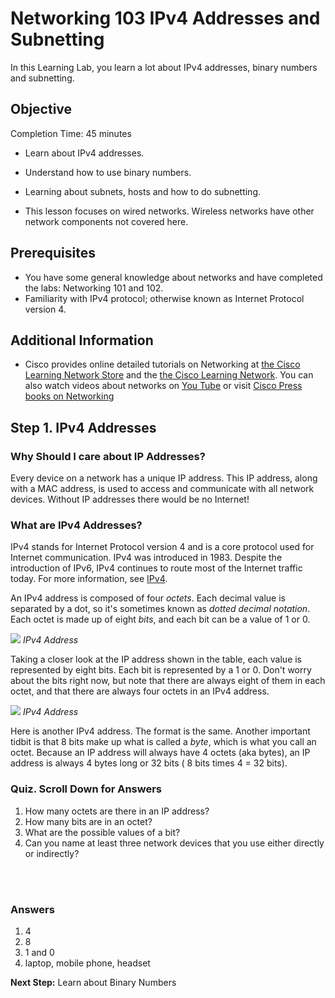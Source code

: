 
# Networking 103 IPv4 Addresses and Subnetting #

In this Learning Lab, you learn a lot about IPv4 addresses, binary numbers and subnetting.


## Objective ##

Completion Time: 45 minutes

* Learn about IPv4 addresses.
* Understand how to use binary numbers.
* Learning about subnets, hosts and how to do subnetting.

* This lesson focuses on wired networks. Wireless networks have other network components not covered here.

## Prerequisites

* You have some general knowledge about networks and have completed the labs: Networking 101 and 102.
* Familiarity with IPv4 protocol; otherwise known as Internet Protocol version 4.

## Additional Information

* Cisco provides online detailed tutorials on Networking at <a href="https://learningnetworkstore.cisco.com/">the Cisco Learning Network Store</a> and the <a href="https://learningnetwork.cisco.com/welcome"> the Cisco Learning Network</a>. You can also watch videos about networks on <a href="https://www.youtube.com/watch?v=Tln2dwj4WyA&list=PLOs8frNRg7sCWxsuAd2zujEQ-Kwy1Bm04">You Tube</a> or visit <a href="http://www.ciscopress.com/">Cisco Press books on Networking</a>


## Step 1. IPv4 Addresses

### Why Should I care about IP Addresses?
Every device on a network has a unique IP address. This IP address, along with a MAC address, is used to access and communicate with all network devices. Without IP addresses there would be no Internet!


### What are IPv4 Addresses?
IPv4 stands for Internet Protocol version 4 and is a core protocol used for Internet communication. IPv4 was introduced in 1983. Despite the introduction of IPv6, IPv4 continues to route most of the Internet traffic today. For more information, see <a href="https://en.wikipedia.org/wiki/IPv4">IPv4</a>.

An IPv4 address is composed of four *octets*. Each decimal value is separated by a dot, so it's sometimes known as *dotted decimal notation*. Each octet is made up of eight *bits*, and each bit can be a value of 1 or 0.

![](/posts/files/networking-103/assets/images/ipv4.png)
*IPv4 Address*

Taking a closer look at the IP address shown in the table, each value is represented by eight bits. Each bit is represented by a 1 or 0. Don't worry about the bits right now, but note that there are always eight of them in each octet, and that there are always four octets in an IPv4 address.

![](/posts/files/networking-103/assets/images/ipv4a.png)
*IPv4 Address*

Here is another IPv4 address. The format is the same. Another important tidbit is that 8 bits make up what is called a *byte*, which is what you call an octet. Because an IP address will always have 4 octets (aka bytes), an IP address is always 4 bytes long or 32 bits ( 8 bits times 4 = 32 bits).


### Quiz. Scroll Down for Answers
1. How many octets are there in an IP address?
2. How many bits are in an octet?
3. What are the possible values of a bit?
4. Can you name at least three network devices that you use either directly or indirectly?
<br/>
<br/>

### Answers
<ol>
<li>4
<li>8
<li>1 and 0
<li>laptop, mobile phone, headset
</ol>

**Next Step:**  Learn about Binary Numbers
